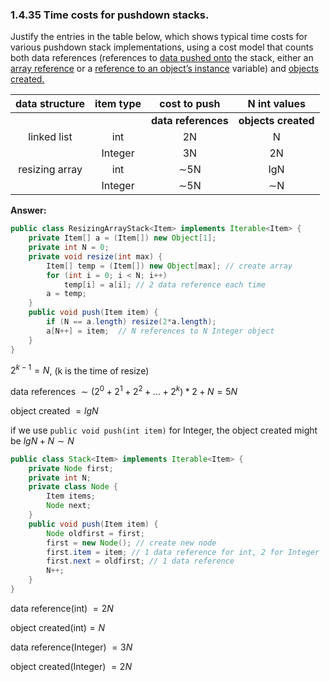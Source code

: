 ### 1.4.35 Time costs for pushdown stacks.

Justify the entries in the table below, which shows typical time costs for various pushdown stack implementations, using a cost model that counts both data references (references to <u>data pushed onto</u> the stack, either an <u>array reference</u> or a <u>reference to an object’s instance</u> variable) and <u>objects created.</u>



| data structure | item type |    cost to push     |    N int values     |
| :------------: | :-------: | :-----------------: | :-----------------: |
|                |           | **data references** | **objects created** |
|  linked list   |    int    |         2N          |          N          |
|                |  Integer  |         3N          |         2N          |
| resizing array |    int    |         ∼5N         |         lgN         |
|                |  Integer  |         ∼5N         |         ∼N          |



**Answer:**

```java
public class ResizingArrayStack<Item> implements Iterable<Item> {
    private Item[] a = (Item[]) new Object[1];
    private int N = 0;
    private void resize(int max) {
        Item[] temp = (Item[]) new Object[max]; // create array
        for (int i = 0; i < N; i++)
            temp[i] = a[i]; // 2 data reference each time
        a = temp;
    }
    public void push(Item item) {
        if (N == a.length) resize(2*a.length);
        a[N++] = item;  // N references to N Integer object
    }
}
```

$2^{k-1}  = N$, (k is the time of resize)

data references $\sim (2^0 + 2^1 + 2^2 +...+ 2^k) * 2 + N = 5N$

object created $= lgN$

if we use `public void push(int item)` for Integer, the object created might be $lgN + N \sim N$

```java
public class Stack<Item> implements Iterable<Item> {
    private Node first;
    private int N;
    private class Node {
        Item items;
        Node next;
    }
    public void push(Item item) {
        Node oldfirst = first;
        first = new Node(); // create new node
        first.item = item; // 1 data reference for int, 2 for Integer
        first.next = oldfirst; // 1 data reference
        N++;
    }
}
```

data reference(int) $= 2N$

object created(int)$= N$

data reference(Integer) $=3N$

object created(Integer)  $= 2N$
